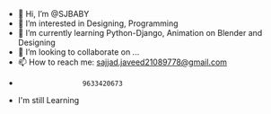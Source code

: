 - 👋 Hi, I’m @SJBABY
- 👀 I’m interested in Designing, Programming 
- 🌱 I’m currently learning Python-Django, Animation on Blender and Designing 
- 💞️ I’m looking to collaborate on ...
- 📫 How to reach me: sajjad.javeed21089778@gmail.com
-                     9633420673
- I'm still Learning 

<!---
SJBABY/SJBABY is a ✨ special ✨ repository because its `README.md` (this file) appears on your GitHub profile.
You can click the Preview link to take a look at your changes.
--->
